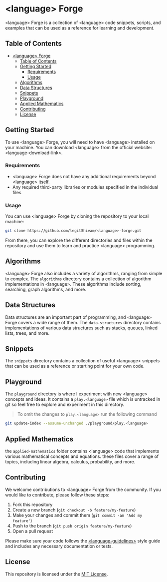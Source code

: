 # \<language> Forge

\<language> Forge is a collection of \<language> code snippets, scripts, and examples that can be used as a reference for learning and development.

## Table of Contents

- [\<language\> Forge](#language-forge)
  - [Table of Contents](#table-of-contents)
  - [Getting Started](#getting-started)
    - [Requirements](#requirements)
    - [Usage](#usage)
  - [Algorithms](#algorithms)
  - [Data Structures](#data-structures)
  - [Snippets](#snippets)
  - [Playground](#playground)
  - [Applied Mathematics](#applied-mathematics)
  - [Contributing](#contributing)
  - [License](#license)

## Getting Started

To use \<language> Forge, you will need to have \<language> installed on your machine. You can download \<language> from the official website: \<language-download-link>.

### Requirements

- \<language> Forge does not have any additional requirements beyond \<language> itself.
- Any required third-party libraries or modules specified in the individual files

### Usage

You can use \<language> Forge by cloning the repository to your local machine:

```bash
git clone https://github.com/legitShivam/<language>-forge.git
```

From there, you can explore the different directories and files within the repository and use them to learn and practice \<language> programming.

## Algorithms

\<language> Forge also includes a variety of algorithms, ranging from simple to complex. The `algorithms` directory contains a collection of algorithm implementations in \<language>. These algorithms include sorting, searching, graph algorithms, and more.

## Data Structures

Data structures are an important part of programming, and \<language> Forge covers a wide range of them. The `data-structures` directory contains implementations of various data structures such as stacks, queues, linked lists, trees, and more.

## Snippets

The `snippets` directory contains a collection of useful \<language> snippets that can be used as a reference or starting point for your own code.

## Playground

The `playground` directory is where I experiment with new \<language> concepts and ideas. It contains a `play.<language>` file which is untracked in git so feel free to explore and experiment in this directory.

> To omit the changes to `play.<language>` run the following command

``` Bash
git update-index --assume-unchanged ./playground/play.<language>
```

## Applied Mathematics

the `applied-mathematics` folder contains \<language> code that implements various mathematical concepts and equations. these files cover a range of topics, including linear algebra, calculus, probability, and more.

## Contributing

We welcome contributions to \<language> Forge from the community. If you would like to contribute, please follow these steps:

1. Fork this repository
2. Create a new branch (`git checkout -b feature/my-feature`)
3. Make your changes and commit them (`git commit -am 'Add my feature'`)
4. Push to the branch (`git push origin feature/my-feature`)
5. Open a pull request

Please make sure your code follows the [\<language-guidelines>](\<language-guidelines-link>) style guide and includes any necessary documentation or tests.

## License

This repository is licensed under the [MIT License](LICENSE).
